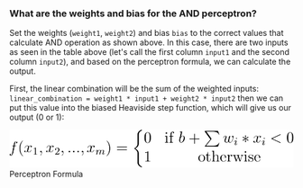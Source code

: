 ### What are the weights and bias for the AND perceptron?

Set the weights (`weight1`, `weight2`) and bias `bias` to the correct values that calculate AND operation as shown above.
In this case, there are two inputs as seen in the table above (let's call the first column `input1` and the second column `input2`), and based on the perceptron formula, we can calculate the output.

First, the linear combination will be the sum of the weighted inputs: `linear_combination = weight1 * input1 + weight2 * input2` then we can put this value into the biased Heaviside step function, which will give us our output (0 or 1):


![Alt text](./image/perceptron-formula.gif)
Perceptron Formula